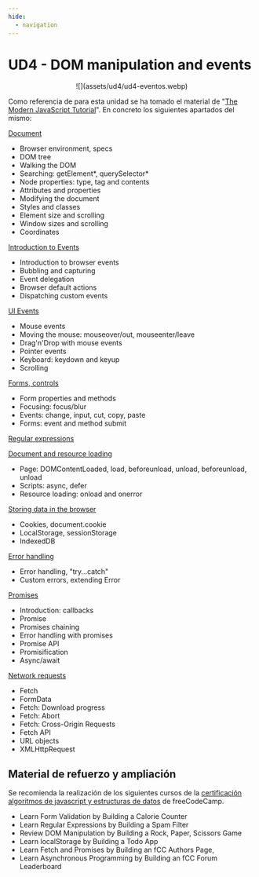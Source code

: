 ```yaml
---
hide:
  - navigation
---
```


# UD4 - DOM manipulation and events

<center>
![](assets/ud4/ud4-eventos.webp)
</center>

Como referencia de para esta unidad se ha tomado el material de "[The Modern JavaScript Tutorial](https://javascript.info/)". En concreto los siguientes apartados del mismo:

[Document](https://javascript.info/document)

* Browser environment, specs
* DOM tree
* Walking the DOM
* Searching: getElement*, querySelector*
* Node properties: type, tag and contents
* Attributes and properties
* Modifying the document
* Styles and classes
* Element size and scrolling
* Window sizes and scrolling
* Coordinates

[Introduction to Events](https://javascript.info/events)

* Introduction to browser events
* Bubbling and capturing
* Event delegation
* Browser default actions
* Dispatching custom events

[UI Events](https://javascript.info/event-details)

* Mouse events
* Moving the mouse: mouseover/out, mouseenter/leave
* Drag'n'Drop with mouse events
* Pointer events
* Keyboard: keydown and keyup
* Scrolling

[Forms, controls](https://javascript.info/forms-controls)

* Form properties and methods
* Focusing: focus/blur
* Events: change, input, cut, copy, paste
* Forms: event and method submit

[Regular expressions](https://javascript.info/regular-expressions)

[Document and resource loading](https://javascript.info/loading)

* Page: DOMContentLoaded, load, beforeunload, unload, beforeunload, unload
* Scripts: async, defer
* Resource loading: onload and onerror

[Storing data in the browser](https://javascript.info/data-storage)

* Cookies, document.cookie
* LocalStorage, sessionStorage
* IndexedDB

[Error handling](https://javascript.info/error-handling)

* Error handling, "try...catch"
* Custom errors, extending Error

[Promises](https://javascript.info/async)

* Introduction: callbacks
* Promise
* Promises chaining
* Error handling with promises
* Promise API
* Promisification
* Async/await

[Network requests](https://javascript.info/network)

* Fetch
* FormData
* Fetch: Download progress
* Fetch: Abort
* Fetch: Cross-Origin Requests
* Fetch API
* URL objects
* XMLHttpRequest

## Material de refuerzo y ampliación

Se recomienda la realización de los siguientes cursos de la [certificación algoritmos de javascript y estructuras de datos](https://www.freecodecamp.org/learn/javascript-algorithms-and-data-structures-v8/) de freeCodeCamp.

* Learn Form Validation by Building a Calorie Counter
* Learn Regular Expressions by Building a Spam Filter
* Review DOM Manipulation by Building a Rock, Paper, Scissors Game
* Learn localStorage by Building a Todo App
* Learn Fetch and Promises by Building an fCC Authors Page,
* Learn Asynchronous Programming by Building an fCC Forum Leaderboard